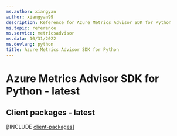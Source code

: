 ```yaml
---
ms.author: xiangyan
author: xiangyan99
description: Reference for Azure Metrics Advisor SDK for Python
ms.topic: reference
ms.service: metricsadvisor
ms.data: 10/31/2022
ms.devlang: python
title: Azure Metrics Advisor SDK for Python
---
```

# Azure Metrics Advisor SDK for Python - latest

## Client packages - latest
[!INCLUDE [client-packages](metrics-advisor-client-index.md)]